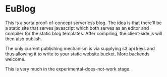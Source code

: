 # EuBlog

This is a sorta proof-of-concept serverless blog.
The idea is that there'll be a static site that serves javascript which both serves as an editor and compiler for the static blog templates.
After compiling, the client-side js will then also publish.

The only current publishing mechanism is via supplying s3 api keys and thus allowing it to write to your static website bucket. More backends welcome.

This is very much in the experimental-does-not-work stage.

